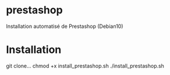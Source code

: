 # prestashop
Installation automatisé de Prestashop (Debian10)

# Installation
git clone...
chmod +x install_prestashop.sh
./install_prestashop.sh
